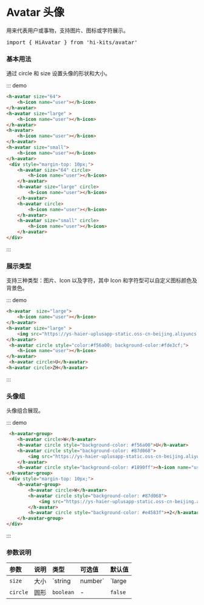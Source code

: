 # Avatar 头像

用来代表用户或事物，支持图片、图标或字符展示。
<pre class="language-ts">
import { HiAvatar } from 'hi-kits/avatar'
</pre>
### 基本用法

通过 circle 和 size 设置头像的形状和大小。


::: demo
```html
<h-avatar size="64">
    <h-icon name="user"></h-icon>
</h-avatar>
<h-avatar size="large" >
    <h-icon name="user"></h-icon>
</h-avatar>
<h-avatar>
    <h-icon name="user"></h-icon>
</h-avatar>
<h-avatar size="small">
    <h-icon name="user"></h-icon>
</h-avatar>
 <div style="margin-top: 10px;">
    <h-avatar size="64" circle>
        <h-icon name="user"></h-icon>
    </h-avatar>
    <h-avatar size="large" circle>
        <h-icon name="user"></h-icon>
    </h-avatar>
    <h-avatar circle>
        <h-icon name="user"></h-icon>
    </h-avatar>
    <h-avatar size="small" circle>
        <h-icon name="user"></h-icon>
    </h-avatar>
</div>
```
:::

### 展示类型

支持三种类型：图片、Icon 以及字符，其中 Icon 和字符型可以自定义图标颜色及背景色。

::: demo
```html
<h-avatar  size="large">
    <h-icon name="user"></h-icon>
</h-avatar>
<h-avatar size="large" >
    <img src="https://ys-haier-uplusapp-static.oss-cn-beijing.aliyuncs.com/image/logo(1).svg" />
</h-avatar>
 <h-avatar circle style="color:#f56a00; background-color:#fde3cf;">
    <h-icon name="user"></h-icon>
</h-avatar>
 <h-avatar circle>U</h-avatar>
<h-avatar circle>ZH</h-avatar>

```
:::

### 头像组

头像组合展现。

::: demo
```html
 <h-avatar-group>
    <h-avatar circle>W</h-avatar>
    <h-avatar circle style="background-color: #f56a00">U</h-avatar>
    <h-avatar circle style="background-color: #87d068">
        <img src="https://ys-haier-uplusapp-static.oss-cn-beijing.aliyuncs.com/image/logo(1).svg" />
    </h-avatar>
    <h-avatar circle style="background-color: #1890ff"><h-icon name="user"></h-icon></h-avatar>
</h-avatar-group>
 <div style="margin-top: 10px;">
    <h-avatar-group>
        <h-avatar circle>W</h-avatar>
        <h-avatar circle style="background-color: #87d068">
            <img src="https://ys-haier-uplusapp-static.oss-cn-beijing.aliyuncs.com/image/logo(1).svg" />
        </h-avatar>
        <h-avatar circle style="background-color: #e4583f">+2</h-avatar>
    </h-avatar-group>
</div>
```
:::


### 参数说明

|参数|说明|类型|可选值|默认值
|:--|:--|:--|:-----|:---
| `size` | 大小 | `string | number` | `large | small | number` | -
| `circle` | 圆形 | `boolean` | - | `false`  